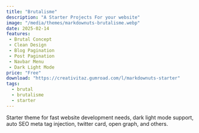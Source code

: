 ```yaml
---
title: "Brutalisme"
description: "A Starter Projects For your website"
image: "/media/themes/markdownuts-brutalisme.webp"
date: 2025-02-14
features: 
 - Brutal Concept
 - Clean Design
 - Blog Pagination
 - Post Pagination
 - Navbar Menu
 - Dark Light Mode
price: "Free"
download: "https://creativitaz.gumroad.com/l/markdownuts-starter"
tags:
  - brutal
  - brutalisme
  - starter
---
```

Starter theme for fast website development needs, dark light mode support, auto SEO meta tag injection, twitter card, open graph, and others.

